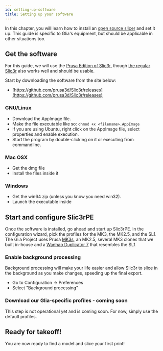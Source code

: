 ```yaml
---
id: setting-up-software
title: Setting up your software
---
```


In this chapter, you will learn how to install an [open source slicer](https://slic3r.org/) and set it up. This guide is specific to Glia's equipment, but should be applicable in other situations too.

## Get the software
For this guide, we will use the [Prusa Edition of Slic3r](https://www.prusa3d.com/slic3r-prusa-edition/), though [the regular Slic3r](https://slic3r.org) also works well and should be usable.

Start by downloading the software from the site below:
* [https://github.com/prusa3d/Slic3r/releases](https://github.com/prusa3d/Slic3r/releases)

### GNU/Linux
* Download the AppImage file.
* Make the file executable like so: `chmod +x <filename>.AppImage`
* If you are using Ubuntu, right click on the AppImage file, select properties and enable execution.
* Start the program by double-clicking on it or executing from commandline.

### Mac OSX
* Get the dmg file
* Install the files inside it

### Windows
* Get the win64 zip (unless you know you need win32).
* Launch the executable inside

## Start and configure Slic3rPE
Once the software is installed, go ahead and start up Slic3rPE. In the configuration wizard, pick the profiles for the MK3, the MK2.5, and the SL1. The Glia Project uses Prusa [MK3s](https://www.prusa3d.com/original-prusa-i3-mk3/), an MK2.5, several MK3 clones that we built in-house and a [Wanhao Duplicator 7](http://www.wanhao3dprinter.com/Unboxin/ShowArticle.asp?ArticleID=81) that resembles the SL1.

### Enable background processing
Background processing will make your life easier and allow Slic3r to slice in the background as you make changes, speeding up the final export.

* Go to Configuration -> Preferences
* Select "Background processing"

### Download our Glia-specific profiles - coming soon
This step is not operational yet and is coming soon. For now, simply use the default profiles.

## Ready for takeoff!
You are now ready to find a model and slice your first print!